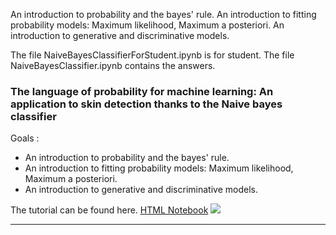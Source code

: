 An introduction to probability and the bayes' rule. An introduction to fitting probability models: Maximum likelihood, Maximum a posteriori. An introduction to generative and discriminative models.

The file NaiveBayesClassifierForStudent.ipynb is for student.
The file NaiveBayesClassifier.ipynb contains the answers.

### The language of probability for machine learning: An application to skin detection thanks to the Naive bayes classifier

Goals :

*   An introduction to probability and the bayes' rule.
*   An introduction to fitting probability models: Maximum likelihood, Maximum a posteriori.
*   An introduction to generative and discriminative models.

The tutorial can be found here. [HTML Notebook](http://romain.raveaux.free.fr/document/NaiveBayesClassifier.html) ![](http://romain.raveaux.free.fr/document/skinproba.png)

* * *